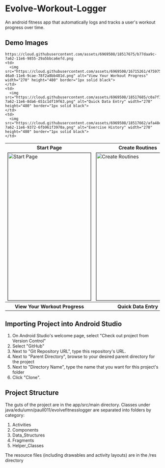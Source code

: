 # Evolve-Workout-Logger
An android fitness app that automatically logs and tracks a user's workout progress over time.

## Demo Images
<table>
  <tr>
    <th>Start Page</th>
    <th>Create Routines</th>
    <th>Create Exercises</th>
    
  </tr>
  <tr>
    <td>
      <img src="https://cloud.githubusercontent.com/assets/6969508/18517675/b77daa9c-7a62-11e6-9855-29a5bbca6efd.png" alt="Start Page" width="270" height="480" border="1px solid black">
    </td>
    <td>
      <img src="https://cloud.githubusercontent.com/assets/6969508/16715104/8dd8d2c4-469c-11e6-9e67-6e9c8904dfa5.png" alt="Create Routines" width="270" height="480" border="1px solid black">
    </td>
    <td>
      <img src="https://cloud.githubusercontent.com/assets/6969508/18517670/b5963546-7a62-11e6-9d4f-e2c72b1dd475.png" alt="Create Exercises" width="270" height="480" border="1px solid black">
    </td>
  </tr>
    
  <tr>
    <th>View Your Workout Progress</th>
    <th>Quick Data Entry</th>
    <th>Exercise History</th>
  </tr>
  <tr>
    
    https://cloud.githubusercontent.com/assets/6969508/18517675/b77daa9c-7a62-11e6-9855-29a5bbca6efd.png  
    <td>
      <img src="https://cloud.githubusercontent.com/assets/6969508/16715261/47597570-46a0-11e6-9cae-78f2a8bb481d.png" alt="View Your Workout Progress" width="270" height="480" border="1px solid black">
    </td>
    <td>
      <img src="https://cloud.githubusercontent.com/assets/6969508/18517685/c0a7f190-7a62-11e6-8da6-651c1df19f63.png" alt="Quick Data Entry" width="270" height="480" border="1px solid black">
    </td>
    <td>
      <img src="https://cloud.githubusercontent.com/assets/6969508/18517662/afa48ea8-7a62-11e6-9372-6fb961f3970a.png" alt="Exercise History" width="270" height="480" border="1px solid black">
    </td>
  </tr>
</table>

## Importing Project into Android Studio
1. On Android Studio's welcome page, select "Check out project from Version Control"
2. Select "GitHub"
3. Next to "Git Repository URL", type this repository's URL.
4. Next to "Parent Directory", browse to your desired parent directory for the project
5. Next to "Directory Name", type the name that you want for this project's folder
6. Click "Clone".

## Project Structure
The guts of the project are in the app/src/main directory. Classes under java/edu/umn/paull011/evolvefitnesslogger
are separated into folders by category:

1. Activities
2. Components
3. Data_Structures
4. Fragments
5. Helper_Classes

The resource files (including drawables and activity layouts) are in the /res directory
